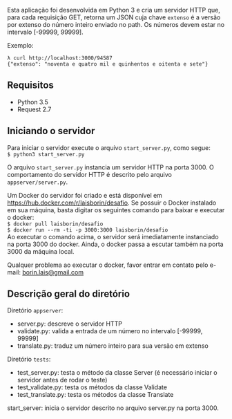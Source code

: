 Esta aplicação foi desenvolvida em Python 3 e cria um servidor HTTP que, para cada requisição GET, retorna um JSON cuja chave `extenso` é a versão por extenso do número inteiro enviado no path. Os números devem estar no intervalo [-99999, 99999].

Exemplo:  
```
λ curl http://localhost:3000/94587  
{"extenso": "noventa e quatro mil e quinhentos e oitenta e sete"}
```

## Requisitos
<ul>
  <li>Python 3.5 </li>
  <li>Request 2.7</li>
</ul>

## Iniciando o servidor

Para iniciar o servidor execute o arquivo `start_server.py`, como segue:  
`$ python3 start_server.py`

O arquivo `start_server.py` instancia um servidor HTTP na porta 3000. O comportamento do servidor HTTP é descrito pelo arquivo `appserver/server.py`. 

Um Docker do servidor foi criado e está disponível em <a href=https://hub.docker.com/r/laisborin/desafio>https://hub.docker.com/r/laisborin/desafio</a>. Se possuir o Docker instalado em sua máquina, basta digitar os seguintes comando para baixar e executar o docker:  
`$ docker pull laisborin/desafio`  
`$ docker run --rm -ti -p 3000:3000 laisborin/desafio`  
Ao executar o comando acima, o servidor será imediatamente instanciado na porta 3000 do docker. Ainda, o docker passa a escutar  também na porta 3000 da máquina local.

Qualquer problema ao executar o docker, favor entrar em contato pelo e-mail: borin.lais@gmail.com

## Descrição geral do diretório

Diretório `appserver`:  
<ul>
  <li>server.py: descreve o servidor HTTP</li>
  <li>validate.py: valida a entrada de um número no intervalo [-99999, 99999]</li>
  <li>translate.py: traduz um número inteiro para sua versão em extenso</li>
</ul>

Diretório `tests`:  
<ul>
  <li>test_server.py: testa o método da classe Server (é necessário iniciar o servidor antes de rodar o teste)</li>
  <li>test_validate.py: testa os métodos da classe Validate</li>
  <li>test_translate.py: testa os métodos da classe Translate</li>
</ul>  
start_server: inicia o servidor descrito no arquivo server.py na porta 3000.
